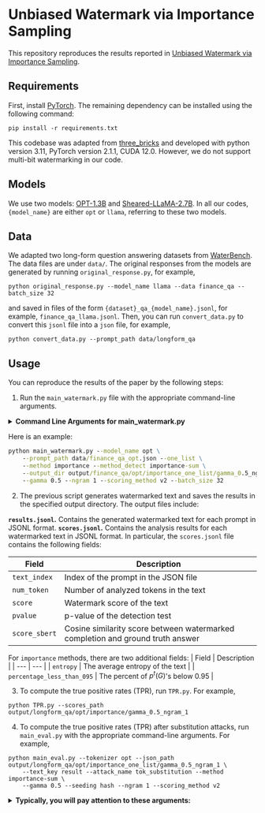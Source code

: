# Unbiased Watermark via Importance Sampling

This repository reproduces the results reported in [Unbiased Watermark via Importance Sampling]().

## Requirements
First, install [PyTorch](https://pytorch.org/get-started/locally/). The remaining dependency can be installed using the following command:
```
pip install -r requirements.txt
```
This codebase was adapted from [three_bricks](https://github.com/facebookresearch/three_bricks) and developed with python version 3.11, PyTorch version 2.1.1, CUDA 12.0. However, we do not support multi-bit watermarking in our code.

## Models

We use two models: [OPT-1.3B](https://huggingface.co/facebook/opt-1.3b) and [Sheared-LLaMA-2.7B](https://huggingface.co/princeton-nlp/Sheared-LLaMA-2.7B). In all our codes, `{model_name}` are either `opt` or `llama`, referring to these two models.

## Data
We adapted two long-form question answering datasets from [WaterBench](https://arxiv.org/abs/2311.07138). The data files are under `data/`.
The original responses from the models are generated by running `original_response.py`, for example,
```
python original_response.py --model_name llama --data finance_qa --batch_size 32
``` 
and saved in files of the form `{dataset}_qa_{model_name}.jsonl`, for example, `finance_qa_llama.jsonl`. Then, you can run `convert_data.py` to convert this `jsonl` file into a `json` file, for example,
```
python convert_data.py --prompt_path data/longform_qa
```

## Usage
You can reproduce the results of the paper by the following steps:
1. Run the `main_watermark.py` file with the appropriate command-line arguments.
<details>
<summary><span style="font-weight: bold;">Command Line Arguments for main_watermark.py</span></summary>
    
- `--model_name`: The name of the pre-trained model to use for text generation and analysis. Supported model names include "opt" and "llama".
- `--prompt_path`: The path to the JSON file containing prompts. Default value: "data/alpaca_data.json."
- `--method`: Choose a watermarking method for text generation. Options: "none" (no watermarking), "openai" (Aaronson et al.), "maryland" (Kirchenbauer et al.), "importance" which is our method. Default value: "none."
- `--method_detect`: Choose a statistical test to detect watermark. "same" uses the grounded statistical test with the same method as for generation. The other options are "openai", "maryland", "importance-max", "importance-sum". Default value: "same." For our proposed method, please use "importance-sum".
- `--one_list`: Use only a single green list; only works if detection method is importance-sum. See details in the Appendix of the paper.
- `--scoring_method`: Method for scoring tokens. Options: "none" (score every token), "v1" (score token when the watermark context is unique), "v2" (score token when {wm context + token} is unique). Default value: "none." We use "v2" for all our experiments.
- `--ngram`: Watermark context width for RNG key generation. Default value: 4. We use either 1 or 4 for all our experiments.
- `--gamma`: Size of the green lists.

</details>

Here is an example:
```cmd
python main_watermark.py --model_name opt \
    --prompt_path data/finance_qa_opt.json --one_list \
    --method importance --method_detect importance-sum \
    --output_dir output/finance_qa/opt/importance_one_list/gamma_0.5_ngram_1 \
    --gamma 0.5 --ngram 1 --scoring_method v2 --batch_size 32
```

2. The previous script generates watermarked text and saves the results in the specified output directory. The output files include:

**`results.jsonl`.** Contains the generated watermarked text for each prompt in JSONL format. 
**`scores.jsonl`.** Contains the analysis results for each watermarked text in JSONL format.
In particular, the `scores.jsonl` file contains the following fields:

| Field | Description |
| --- | --- |
| `text_index` | Index of the prompt in the JSON file |
| `num_token` | Number of analyzed tokens in the text |
| `score` | Watermark score of the text |
| `pvalue` | p-value of the detection test |
| `score_sbert` | Cosine similarity score between watermarked completion and ground truth answer |

For `importance` methods, there are two additional fields:
| Field | Description |
| --- | --- |
| `entropy` | The average entropy of the text |
| `percentage_less_than_095` | The percent of $p^t(G)$'s below 0.95  |

3. To compute the true positive rates (TPR), run `TPR.py`. For example,
```
python TPR.py --scores_path output/longform_qa/opt/importance/gamma_0.5_ngram_1
```

4. To compute the true positive rates (TPR) after substitution attacks, run `main_eval.py` with the appropriate command-line arguments. For example,
```
python main_eval.py --tokenizer opt --json_path output/longform_qa/opt/importance_one_list/gamma_0.5_ngram_1 \
    --text_key result --attack_name tok_substitution --method importance-sum \
    --gamma 0.5 --seeding hash --ngram 1 --scoring_method v2
```

<details>
<summary><span style="font-weight: bold;">Typically, you will pay attention to these arguments:</span></summary>
    
- `--tokenizer`: The name of the tokenizer model to use. Supported model names include "opt" and "llama".
- `--json_path`: The path to the folder containing the `results.jsonl` file. 
- `--text_key`: We use "result" for all our experiments.
- `--attack_name`: We use use "tok_substitution" for all our experiments.
- `--method`: Choose a statistical test to detect watermark. "same" uses the grounded statistical test with the same method as for generation. The other options are "openai", "maryland", "importance-max", "importance-sum", "importance-HC". For our proposed method, please use "importance-sum".
- `--gamma`: Size of the green lists.
- `--seeding`: We use "hash" for all our experiments.
- `--ngram`: Watermark context width for RNG key generation. Default value: 4. We use either 1 or 4 for all our experiments.
- `--scoring_method`: We use "v2" for all our experiments.
</details>